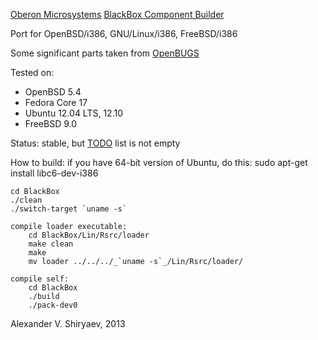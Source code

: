 [Oberon Microsystems](http://www.oberon.ch/) [BlackBox Component Builder](http://www.oberon.ch/blackbox.html)

Port for OpenBSD/i386, GNU/Linux/i386, FreeBSD/i386

Some significant parts taken from [OpenBUGS](http://www.openbugs.info/)

Tested on:
* OpenBSD 5.4
* Fedora Core 17
* Ubuntu 12.04 LTS, 12.10
* FreeBSD 9.0

Status: stable, but [TODO](TODO) list is not empty

How to build:
	if you have 64-bit version of Ubuntu, do this:
		sudo apt-get install libc6-dev-i386

	cd BlackBox
	./clean
	./switch-target `uname -s`

	compile loader executable:
		cd BlackBox/Lin/Rsrc/loader
		make clean
		make
		mv loader ../../../_`uname -s`_/Lin/Rsrc/loader/

	compile self:
		cd BlackBox
		./build
		./pack-dev0

Alexander V. Shiryaev, 2013
